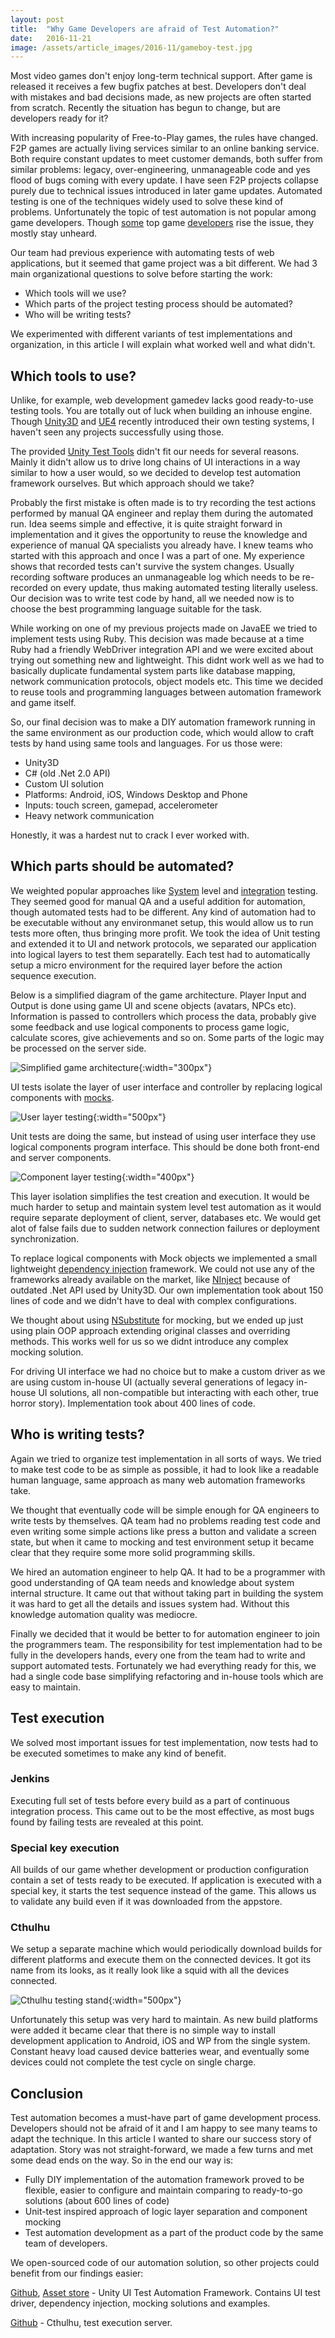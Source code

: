 ```yaml
---
layout: post
title:  "Why Game Developers are afraid of Test Automation?"
date:   2016-11-21
image: /assets/article_images/2016-11/gameboy-test.jpg
---
```


Most video games don't enjoy long-term technical support. After game is released it receives a few bugfix patches at best. Developers don't deal with mistakes and bad decisions made, as new projects are often started from scratch. Recently the situation has begun to change, but are developers ready for it?

With increasing popularity of Free-to-Play games, the rules have changed. F2P games are actually living services similar to an online banking service. Both require constant updates to meet customer demands, both suffer from similar problems: legacy, over-engineering, unmanageable code and yes flood of bugs coming with every update. I have seen F2P projects collapse purely due to technical issues introduced in later game updates. Automated testing is one of the techniques widely used to solve these kind of problems. Unfortunately the topic of test automation is not popular among game developers. Though [some](http://yetanothergameprogrammingblog.blogspot.com.ee/2010/06/aaa-automated-testing.html) top game [developers](http://blog.agilegamedevelopment.com/) rise the issue, they mostly stay unheard.

Our team had previous experience with automating tests of web applications, but it seemed that game project was a bit different. We had 3 main organizational questions to solve before starting the work:

* Which tools will we use?
* Which parts of the project testing process should be automated?
* Who will be writing tests?

 We experimented with different variants of test implementations and organization, in this article I will explain what worked well and what didn't.

## Which tools to use?

Unlike, for example, web development gamedev lacks good ready-to-use testing tools. You are totally out of luck when building an inhouse engine. Though [Unity3D](https://bitbucket.org/Unity-Technologies/unitytesttools) and [UE4](https://docs.unrealengine.com/latest/INT/Programming/Automation) recently introduced their own testing systems, I haven't seen any projects successfully using those.

The provided [Unity Test Tools](https://bitbucket.org/Unity-Technologies/unitytesttools) didn't fit our needs for several reasons. Mainly it didn't allow us to drive long chains of UI interactions in a way similar to how a user would, so we decided to develop test automation framework ourselves. But which approach should we take?

Probably the first mistake is often made is to try recording the test actions performed by manual QA engineer and replay them during the automated run. Idea seems simple and effective, it is quite straight forward in implementation and it gives the opportunity to reuse the knowledge and experience of manual QA specialists you already have. I knew teams who started with this approach and once I was a part of one. My experience shows that recorded tests can't survive the system changes. Usually recording software produces an unmanageable log which needs to be re-recorded on every update, thus making automated testing literally useless. Our decision was to write test code by hand, all we needed now is to choose the best programming language suitable for the task. 
    
While working on one of my previous projects made on JavaEE we tried to implement tests using Ruby. This decision was made because at a time Ruby had a friendly WebDriver integration API and we were excited about trying out something new and lightweight. This didnt work well as we had to basically duplicate fundamental system parts like database mapping, network communication protocols, object models etc. This time we decided to reuse tools and programming languages between automation framework and game itself.
  
So, our final decision was to make a DIY automation framework running in the same environment as our production code, which would allow to craft tests by hand using same tools and languages. For us those were:
 
* Unity3D
* C# (old .Net 2.0 API)
* Custom UI solution
* Platforms: Android, iOS, Windows Desktop and Phone
* Inputs: touch screen, gamepad, accelerometer
* Heavy network communication

Honestly, it was a hardest nut to crack I ever worked with.

## Which parts should be automated?

We weighted popular approaches like [System](https://en.wikipedia.org/wiki/System_testing) level and [integration](https://en.wikipedia.org/wiki/Integration_testing) testing. They seemed good for manual QA and a useful addition for automation, though automated tests had to be different. Any kind of automation had to be executable without any environmanet setup, this would allow us to run tests more often, thus bringing more profit. We took the idea of Unit testing and extended it to UI and network protocols, we separated our application into logical layers to test them separatelly. Each test had to automatically setup a micro environment for the required layer before the action sequence execution. 

Below is a simplified diagram of the game architecture. Player Input and Output is done using game UI and scene objects (avatars, NPCs etc). Information is passed to controllers which process the data, probably give some feedback and use logical components to process game logic, calculate scores, give achievements and so on. Some parts of the logic may be processed on the server side.

![Simplified game architecture](/assets/article_images/2016-11/diagram1.png){:width="300px"}

UI tests isolate the layer of user interface and controller by replacing logical components with [mocks](https://en.wikipedia.org/wiki/Mock_object).

![User layer testing](/assets/article_images/2016-11/diagram2.png){:width="500px"}

Unit tests are doing the same, but instead of using user interface they use logical components program interface. This should be done both front-end and server components.

![Component layer testing](/assets/article_images/2016-11/diagram3.png){:width="400px"}

This layer isolation simplifies the test creation and execution. It would be much harder to setup and maintain system level test automation as it would require separate deployment of client, server, databases etc. We would get alot of false fails due to sudden network connection failures or deployment synchronization.

To replace logical  components with Mock objects we implemented a small lightweight [dependency injection](https://en.wikipedia.org/wiki/Dependency_injection) framework. We could not use any of the frameworks already available on the market, like [NInject](http://www.ninject.org/) because of outdated .Net API used by Unity3D. Our own implementation took about 150 lines of code and we didn't have to deal with complex configurations.

We thought about using [NSubstitute](http://nsubstitute.github.io/) for mocking, but we ended up just using plain OOP approach extending original classes and overriding methods. This works well for us so we didnt introduce any complex mocking solution.

For driving UI interface we had no choice but to make a custom driver as we are using custom in-house UI (actually several generations of legacy in-house UI solutions, all non-compatible but interacting with each other, true horror story). Implementation took about 400 lines of code.

## Who is writing tests?

Again we tried to organize test implementation in all sorts of ways. We tried to make test code to be as simple as possible, it had to look like a readable human language, same approach as many web automation frameworks take. 

We thought that eventually code will be simple enough for QA engineers to write tests by themselves. QA team had no problems reading test code and even writing some simple actions like press a button and validate a screen state, but when it came to mocking and test environment setup it became clear that they require some more solid programming skills.
 
We hired an automation engineer to help QA. It had to be a programmer with good understanding of QA team needs and knowledge about system internal structure. It came out that without taking part in building the system it was hard to get all the details and issues system had. Without this knowledge automation quality was mediocre. 

Finally we decided that it would be better to for automation engineer to join the programmers team. The responsibility for test implementation had to be fully in the developers hands, every one from the team had to write and support automated tests. Fortunately we had everything ready for this, we had a single code base simplifying refactoring and in-house tools which are easy to maintain. 

## Test execution

We solved most important issues for test implementation, now tests had to be executed sometimes to make any kind of benefit.

### Jenkins

Executing full set of tests before every build as a part of continuous integration process. This came out to be the most effective, as most bugs found by failing tests are revealed at this point.

### Special key execution

All builds of our game whether development or production configuration contain a set of tests ready to be executed. If application is executed with a special key, it starts the test sequence instead of the game. This allows us to validate any build even if it was downloaded from the appstore.

### Cthulhu

We setup a separate machine which would periodically download builds for different platforms and execute them on the connected devices. It got its name from its looks, as it really look like a squid with all the devices connected.

![Cthulhu testing stand](/assets/article_images/2016-11/cthulhu.png){:width="500px"}

Unfortunately this setup was very hard to maintain. As new build platforms were added it became clear that there is no simple way to install development application to Android, iOS and WP from the single system. Constant heavy load caused device batteries wear, and eventually some devices could not complete the test cycle on single charge.
    
## Conclusion
      
Test automation becomes a must-have part of game development process. Developers should not be afraid of it and I am happy to see many teams to adapt the technique. In this article I wanted to share our success story of adaptation. Story was not straight-forward, we made a few turns and met some dead ends on the way. So in the end our way is:

* Fully DIY implementation of the automation framework proved to be flexible, easier to configure and maintain comparing to ready-to-go solutions (about 600 lines of code)
* Unit-test inspired approach of logic layer separation and component mocking
* Test automation development as a part of the product code by the same team of developers.

We open-sourced code of our automation solution, so other projects could benefit from our findings easier:

[Github](https://github.com/taphos/unity-uitest), [Asset store](https://www.assetstore.unity3d.com/en/#!/content/72693) - Unity UI Test Automation Framework. Contains UI test driver, dependency injection, mocking solutions and examples.

[Github](https://github.com/creative-mobile/cthulhu) - Cthulhu, test execution server.
